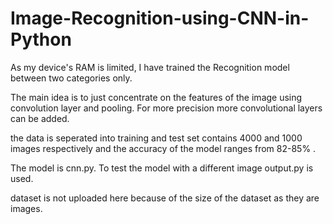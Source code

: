 # Image-Recognition-using-CNN-in-Python
As my device's RAM is limited, I have trained the  Recognition model between two categories only.



The main idea is to just concentrate on the features of the image using convolution layer and pooling.
For more precision more convolutional layers can be added.


the data is seperated into training and test set contains 4000 and 1000 images respectively 
and the accuracy of the model ranges from 82-85% .


The model is cnn.py.
To test the model with a different image output.py is used.

dataset is not uploaded here because of the size of the dataset as they are images.

